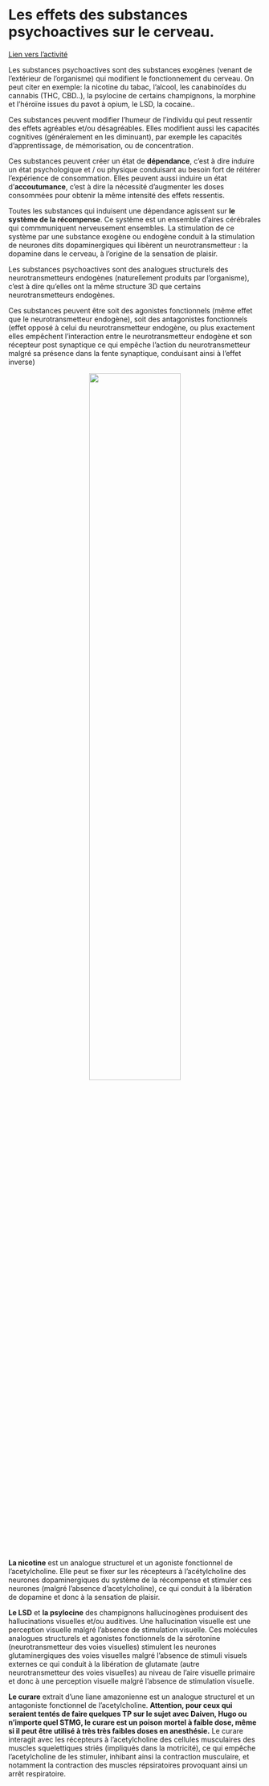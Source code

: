 # Les effets des substances psychoactives sur le cerveau. 

[Lien vers l’activité](https://oversas.org/ipfs/QmWFXGkhBRvTMkkNPqTTN2ZXZS8CrkDwuoNY6wKwM8m2mf)

Les substances psychoactives sont des substances exogènes (venant de l’extérieur de l’organisme) qui modifient le fonctionnement du cerveau. On peut citer en exemple: la nicotine du tabac, l’alcool, les canabinoïdes du cannabis (THC, CBD..), la psylocine de certains champignons, la morphine et l’héroïne issues du pavot à opium, le LSD, la cocaine..

Ces substances peuvent modifier l’humeur de l’individu qui peut ressentir des effets agréables et/ou désagréables. Elles modifient aussi les capacités cognitives (généralement en les diminuant), par exemple les capacités d’apprentissage, de mémorisation, ou de concentration.

Ces substances peuvent créer un état de **dépendance**, c’est à dire induire un état psychologique et / ou physique conduisant au besoin fort de réitérer l’expérience de consommation. Elles peuvent aussi induire un état d’**accoutumance**, c’est à dire la nécessité d’augmenter les doses consommées pour obtenir la même intensité des effets ressentis.

Toutes les substances qui induisent une dépendance agissent sur **le système de la récompense**. Ce système est un ensemble d’aires cérébrales qui commmuniquent nerveusement ensembles. La stimulation de ce système par une substance exogène ou endogène conduit à la stimulation de neurones dits dopaminergiques qui libèrent un neurotransmetteur : la dopamine dans le cerveau, à l’origine de la sensation de plaisir.

Les substances psychoactives sont des analogues structurels des neurotransmetteurs endogènes (naturellement produits par l’organisme), c’est à dire qu’elles ont la même structure 3D que certains neurotransmetteurs endogènes.

Ces substances peuvent être soit des agonistes fonctionnels (même effet que le neurotransmetteur endogène), soit des antagonistes fonctionnels (effet opposé à celui du neurotransmetteur endogène, ou plus exactement elles empêchent l’interaction entre le neurotransmetteur endogène et son récepteur post synaptique ce qui empêche l’action du neurotransmetteur malgré sa présence dans la fente synaptique, conduisant ainsi à l’effet inverse)

<div align=center>
<img src="https://oversas.org/ipfs/QmQcz1QorxJM64sEqrXRHH3YX4B5WzfiTDKqkw14SArGRw" width=60%>
</div>

**La nicotine** est un analogue structurel et un agoniste fonctionnel de l’acetylcholine. Elle peut se fixer sur les récepteurs à l’acétylcholine des neurones dopaminergiques du système de la récompense et  stimuler ces neurones (malgré l’absence d’acetylcholine), ce qui conduit à la libération de dopamine et donc à la sensation de plaisir.

**Le LSD** et **la psylocine** des champignons hallucinogènes produisent des hallucinations visuelles et/ou auditives. Une hallucination visuelle est une perception visuelle malgré l’absence de stimulation visuelle. Ces molécules analogues structurels et agonistes fonctionnels de la sérotonine (neurotransmetteur des voies visuelles) stimulent les neurones glutaminergiques des voies visuelles malgré l’absence de stimuli visuels externes ce qui conduit à la libération de glutamate (autre neurotransmetteur des voies visuelles) au niveau de l’aire visuelle primaire et donc à une perception visuelle malgré l’absence de stimulation visuelle.

**Le curare** extrait d’une liane amazonienne est un analogue structurel et un antagoniste fonctionnel de l’acetylcholine. **Attention, pour ceux qui seraient tentés de faire quelques TP sur le sujet avec Daiven, Hugo ou n’importe quel STMG, le curare est un poison mortel à faible dose, même si il peut être utilisé à très très faibles doses en anesthésie.** Le curare interagit avec les récepteurs à l’acetylcholine des cellules musculaires des muscles squelettiques striés (impliqués dans la motricité), ce qui empêche l’acetylcholine de les stimuler, inhibant ainsi la contraction musculaire, et notamment la contraction des muscles répsiratoires provoquant ainsi un arrêt respiratoire. 

